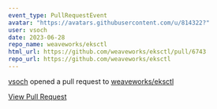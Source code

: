 ```yaml
---
event_type: PullRequestEvent
avatar: "https://avatars.githubusercontent.com/u/814322?"
user: vsoch
date: 2023-06-28
repo_name: weaveworks/eksctl
html_url: https://github.com/weaveworks/eksctl/pull/6743
repo_url: https://github.com/weaveworks/eksctl
---
```


<a href='https://github.com/vsoch' target='_blank'>vsoch</a> opened a pull request to <a href='https://github.com/weaveworks/eksctl' target='_blank'>weaveworks/eksctl</a>

<a href='https://github.com/weaveworks/eksctl/pull/6743' target='_blank'>View Pull Request</a>